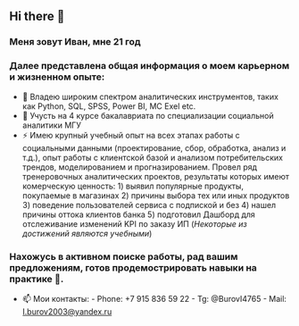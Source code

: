 ## Hi there 👋


### Меня зовут Иван, мне 21 год 

### Далее представлена общая информация о моем карьерном и жизненном опыте: 

- 🔭 Владею широким спектром аналитических инструментов, таких как Python, SQL, SPSS, Power BI, MC Exel etc. 
- 🌱 Учусть на 4 курсе бакалавриата по специализации социальной аналитики МГУ
- ⚡ Имею крупный учебный опыт на всех этапах работы с социальными данными (проектирование, сбор, обработка, анализ и т.д.), опыт работы с клиентской базой и анализом потребительских трендов, моделированием и прогназированием. Провел ряд тренеровочных аналитических проектов, результаты которых имеют комерческую ценность: 1) выявил популярные продукты, покупаемые в магазинах 2) причины выбора тех или иных продуктов 3) поведение пользователей сервиса с подпиской и без 4) нашел причины оттока клиентов банка 5) подготовил Дашборд для отслеживание изменений KPI по заказу ИП (*Некоторые из достижений являются учебными*)

### Нахожусь в активном поиске работы, рад вашим предложениям, готов продемострировать навыки на практике 🤩.


- 📫 Мои контакты:      - Phone: +7 915 836 59 22
                            - Tg: @BurovI4765
                              -  Mail: I.burov2003@yandex.ru


